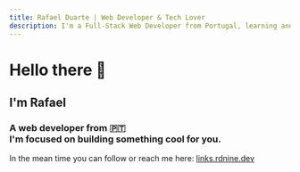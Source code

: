 ```yaml
---
title: Rafael Duarte | Web Developer & Tech Lover
description: I'm a Full-Stack Web Developer from Portugal, learning and building as much as I can. Come and see the goddies!
---
```


# Hello there 👋

## I'm Rafael

### A web developer from 🇵🇹 <br> I'm focused on building something cool for you.

In the mean time you can follow or reach me here: 
<a href="https://links.rdnine.dev/" target="_blank" rel="noopener" title="Links">links.rdnine.dev</a>